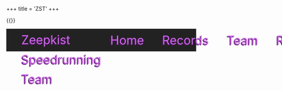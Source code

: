 +++
title = 'ZST'
+++

{{<rawhtml>}}

<!-- HTML Meta Tags -->
<title>ZST | Zeepkist Speed Running Team</title>
<meta name="description" content="Zeepkist Speedrunning Team">

<!-- Facebook Meta Tags -->
<meta property="og:url" content="https://toolkist.netlify.app/zst">
<meta property="og:type" content="website">
<meta property="og:title" content="ZST | Toolkist">
<meta property="og:description" content="Zeepkist Speedrunning Team">
<meta property="og:image" content="/img/ZST_Banner.png">
<meta name="theme-color" content="#9603ff">

<!-- Twitter Meta Tags -->
<meta name="twitter:card" content="summary_large_image">
<meta property="twitter:domain" content="toolkist.netlify.app">
<meta property="twitter:url" content="https://toolkist.netlify.app/zst">
<meta name="twitter:title" content="ZST | Zeepkist Speed Running Team">
<meta name="twitter:description" content="Zeepkist Speedrunning Team">
<meta name="twitter:image" content="/img/ZST_Banner.png">

<style>
    .standardPagePanel {
        color: #CB6BE6;
        position: relative;
    }

    #toolbar {
        position: absolute;
        top: 0;
        left: 0;
        right: 0;
        height: 60px;
        background-color: #222222;
        display: flex;
        flex-direction: row;
    }

    #toolbar-logo {
        background-color: #FD66C3;
        width: 52px;
        height: 52px;
        margin: 4px;
        margin-right: 32px;
    }

    #toolbar-title {
        line-height: 52px;
        margin: 4px;
        height: 52px;
        flex: 1;
        text-align: left;
        font-size: 32px;
        user-select: none;     
        text-shadow: -2px 2px 1px #5d1073;   
    }

    #toolbar-links {
        margin: 4px;
        height: 52px;
        display: flex;
        flex-direction: row;
        justify-content: center;
        align-items: center;
        user-select: none;
    }

    .toolbar-link {
        margin-left: 16px;
        margin-right: 32px;
        font-size: 32px;
        transition: transform 0.3s ease; /* Smooth transition */
        color: #CB6BE6;
         text-shadow: -2px 2px 1px #5d1073;
    }

    .toolbar-link:hover {
        transform: scale(1.2); /* Grow by 10% */
        color: #FD66C3;
        cursor: pointer;
    }

    #main-page
    {
        position: absolute;
        top: 60px;
        left: 0;
        right: 0;
        bottom: 0;
        background: black;
        overflow: hidden;
        z-index: 1;
    }

    #main-page-content {
        position: absolute;
        top: 60px;
        left: 0;
        right: 0;
        bottom: 0;
        overflow: hidden;
        z-index: 2;
        overflow-y: auto;
        user-select: none;             
    }

    #objective-title {
        width: 100%;
        text-align: center;
        font-size: 48px;
        margin: 32px;
        color: #FD66C3;
        text-shadow: -4px 4px 1px #5d1073;
        user-select: none;     
    }

    #objective-content {
        width: 80%;
        margin: auto auto;
        text-align: center;
        font-size: 24px;
        user-select: none;     
    }

    #recent-world-records-title {
        width: 100%;
        text-align: center;
        font-size: 48px;
        margin: 32px;
        color: #FD66C3;
        text-shadow: -4px 4px 1px #5d1073;
        user-select: none;     
    }

    #recent-world-record-videos {
        width: 80%;
        margin: auto;
        display: flex;
        justify-content: space-between;
        flex-wrap: wrap;
        border: 2px solid #CB6BE6;
        padding: 16px;
        border-radius: 8px;
    }

    .video-container {
        width: 30%;
        margin: 16px 0;
        border: 2px solid #FD66C3;
        border-radius: 8px;
        padding: 8px;
        background-color: #383838;
    }

    .video-container iframe {
        width: 100%;
        height: 200px;
    }

    .video-info {
        text-align: center;
        color: #CB6BE6;
        font-size: 18px;
        margin-top: 8px;
    }

    .video-info .record-setter {
        font-weight: bold;
        color: #FD66C3;
    }

    @keyframes wave {
        0% {
            background-position: 0 0;
        }
        50% {
            background-position: 100% 0;
        }
        100% {
            background-position: 0 0;
        }
    }

    #main-page::before {
        content: "";
        position: absolute;
        top: 0;
        left: 0;
        right: 0;
        bottom: 0;
        background: linear-gradient(45deg, #ff66c3, #9603ff, #ff66c3);
        background-size: 200% 200%;
        animation: wave 4s ease infinite;
        opacity: 0.1;
        z-index: 1;
    }

    #discord-section {
        width: 80%;
        margin: 32px auto;
        text-align: center;
    }

    #discord-section h2
    {
        color: #FD66C3;
        text-shadow: -2px 2px 1px #5d1073;
        font-size: 24px;
    }

    .discord-channel {
        display: inline-block;
        margin: 16px;
        text-align: center;
    }

    .discord-channel svg {
        width: 64px;
        height: 64px;
        transition: transform 0.3s ease;
    }

    .discord-channel svg:hover
    {
        transform: scale(1.2); /* Grow by 10% */
         
    }

    .discord-channel svg path
    {
        fill: #CB6BE6;
        transition: fill 0.3s ease;
    }

    .discord-channel svg:hover path
    {
        cursor: pointer;
        fill: #FD66C3;
    }

    .discord-channel span {
        display: block;
        margin-top: 8px;
       color: #FD66C3;
        text-shadow: -2px 2px 1px #5d1073;
        font-size: 18px;
    }    
}
</style>

<div id="content" class='flex_content'>
    <div class='standardPagePanel'>
        <div id='toolbar'>
            <div id='toolbar-logo'></div>
            <div id='toolbar-title'>Zeepkist Speedrunning Team</div>
            <div id='toolbar-links'>
                <div class='toolbar-link'>Home</div>
                <div class='toolbar-link'>Records</div>
                <div class='toolbar-link'>Team</div>
                <div class='toolbar-link'>Rules</div>
            </div>
        </div>
        <div id='main-page'></div>
        <div id='main-page-content'>
            <div id='objective-title'>What We Do</div>
            <div id='objective-content'>ZST Zeepkist Speedrunning Team masters tracks, sets records, and innovates racing techniques. We focus on skill development and competitive excellence.</div>
            <div id='recent-world-records-title'>Recent Records</div>
            <div id='recent-world-record-videos'>
                <div class='video-container'>
                    <iframe src="https://www.youtube.com/embed/2E1Z2qjm7bA" frameborder="0" allow="accelerometer; autoplay; clipboard-write; encrypted-media; gyroscope; picture-in-picture" allowfullscreen></iframe>
                    <div class="video-info">
                        <div class="record-setter">John Doe</div>
                        <div>Track: Awesome Track</div>
                        <div>Time: 1:23.456</div>
                        <div>Date: 2023-06-01</div>
                    </div>
                </div>
                <div class='video-container'>
                    <iframe src="https://www.youtube.com/embed/siH-FOxveAg" frameborder="0" allow="accelerometer; autoplay; clipboard-write; encrypted-media; gyroscope; picture-in-picture" allowfullscreen></iframe>
                    <div class="video-info">
                        <div class="record-setter">Jane Smith</div>
                        <div>Track: Speedy Track</div>
                        <div>Time: 1:22.789</div>
                        <div>Date: 2023-06-15</div>
                    </div>
                </div>
                <div class='video-container'>
                    <iframe src="https://www.youtube.com/embed/vHiUD5-j7N0" frameborder="0" allow="accelerometer; autoplay; clipboard-write; encrypted-media; gyroscope; picture-in-picture" allowfullscreen></iframe>
                    <div class="video-info">
                        <div class="record-setter">Alex Brown</div>
                        <div>Track: Lightning Track</div>
                        <div>Time: 1:21.987</div>
                        <div>Date: 2023-07-10</div>
                    </div>
                </div>                
            </div>
            <div id="discord-section">
                <h2>Join Our Discord Channels</h2>
                <div class="discord-channel" onclick="window.open('https://discord.com/invite/example2', '_blank')">
                    <svg width="800px" height="800px" viewBox="0 -28.5 256 256" version="1.1" xmlns="http://www.w3.org/2000/svg" xmlns:xlink="http://www.w3.org/1999/xlink" preserveAspectRatio="xMidYMid">
                        <g>
                            <path d="M216.856339,16.5966031 C200.285002,8.84328665 182.566144,3.2084988 164.041564,0 C161.766523,4.11318106 159.108624,9.64549908 157.276099,14.0464379 C137.583995,11.0849896 118.072967,11.0849896 98.7430163,14.0464379 C96.9108417,9.64549908 94.1925838,4.11318106 91.8971895,0 C73.3526068,3.2084988 55.6133949,8.86399117 39.0420583,16.6376612 C5.61752293,67.146514 -3.4433191,116.400813 1.08711069,164.955721 C23.2560196,181.510915 44.7403634,191.567697 65.8621325,198.148576 C71.0772151,190.971126 75.7283628,183.341335 79.7352139,175.300261 C72.104019,172.400575 64.7949724,168.822202 57.8887866,164.667963 C59.7209612,163.310589 61.5131304,161.891452 63.2445898,160.431257 C105.36741,180.133187 151.134928,180.133187 192.754523,160.431257 C194.506336,161.891452 196.298154,163.310589 198.110326,164.667963 C191.183787,168.842556 183.854737,172.420929 176.223542,175.320965 C180.230393,183.341335 184.861538,190.991831 190.096624,198.16893 C211.238746,191.588051 232.743023,181.531619 254.911949,164.955721 C260.227747,108.668201 245.831087,59.8662432 216.856339,16.5966031 Z M85.4738752,135.09489 C72.8290281,135.09489 62.4592217,123.290155 62.4592217,108.914901 C62.4592217,94.5396472 72.607595,82.7145587 85.4738752,82.7145587 C98.3405064,82.7145587 108.709962,94.5189427 108.488529,108.914901 C108.508531,123.290155 98.3405064,135.09489 85.4738752,135.09489 Z M170.525237,135.09489 C157.88039,135.09489 147.510584,123.290155 147.510584,108.914901 C147.510584,94.5396472 157.658606,82.7145587 170.525237,82.7145587 C183.391518,82.7145587 193.761324,94.5189427 193.539891,108.914901 C193.539891,123.290155 183.391518,135.09489 170.525237,135.09489 Z" fill="#5865F2" fill-rule="nonzero">
                    </path>
                        </g>
                    </svg>
                    <span>General Chat</span>
                </div>
                <div class="discord-channel" onclick="window.open('https://discord.com/invite/example2', '_blank')">
                    <svg width="800px" height="800px" viewBox="0 -28.5 256 256" version="1.1" xmlns="http://www.w3.org/2000/svg" xmlns:xlink="http://www.w3.org/1999/xlink" preserveAspectRatio="xMidYMid">
                        <g>
                            <path d="M216.856339,16.5966031 C200.285002,8.84328665 182.566144,3.2084988 164.041564,0 C161.766523,4.11318106 159.108624,9.64549908 157.276099,14.0464379 C137.583995,11.0849896 118.072967,11.0849896 98.7430163,14.0464379 C96.9108417,9.64549908 94.1925838,4.11318106 91.8971895,0 C73.3526068,3.2084988 55.6133949,8.86399117 39.0420583,16.6376612 C5.61752293,67.146514 -3.4433191,116.400813 1.08711069,164.955721 C23.2560196,181.510915 44.7403634,191.567697 65.8621325,198.148576 C71.0772151,190.971126 75.7283628,183.341335 79.7352139,175.300261 C72.104019,172.400575 64.7949724,168.822202 57.8887866,164.667963 C59.7209612,163.310589 61.5131304,161.891452 63.2445898,160.431257 C105.36741,180.133187 151.134928,180.133187 192.754523,160.431257 C194.506336,161.891452 196.298154,163.310589 198.110326,164.667963 C191.183787,168.842556 183.854737,172.420929 176.223542,175.320965 C180.230393,183.341335 184.861538,190.991831 190.096624,198.16893 C211.238746,191.588051 232.743023,181.531619 254.911949,164.955721 C260.227747,108.668201 245.831087,59.8662432 216.856339,16.5966031 Z M85.4738752,135.09489 C72.8290281,135.09489 62.4592217,123.290155 62.4592217,108.914901 C62.4592217,94.5396472 72.607595,82.7145587 85.4738752,82.7145587 C98.3405064,82.7145587 108.709962,94.5189427 108.488529,108.914901 C108.508531,123.290155 98.3405064,135.09489 85.4738752,135.09489 Z M170.525237,135.09489 C157.88039,135.09489 147.510584,123.290155 147.510584,108.914901 C147.510584,94.5396472 157.658606,82.7145587 170.525237,82.7145587 C183.391518,82.7145587 193.761324,94.5189427 193.539891,108.914901 C193.539891,123.290155 183.391518,135.09489 170.525237,135.09489 Z" fill="#5865F2" fill-rule="nonzero">
                    </path>
                        </g>
                    </svg>
                    <span>General Chat</span>
                </div>
                <div class="discord-channel" onclick="window.open('https://discord.com/invite/example2', '_blank')">
                    <svg width="800px" height="800px" viewBox="0 -28.5 256 256" version="1.1" xmlns="http://www.w3.org/2000/svg" xmlns:xlink="http://www.w3.org/1999/xlink" preserveAspectRatio="xMidYMid">
                        <g>
                            <path d="M216.856339,16.5966031 C200.285002,8.84328665 182.566144,3.2084988 164.041564,0 C161.766523,4.11318106 159.108624,9.64549908 157.276099,14.0464379 C137.583995,11.0849896 118.072967,11.0849896 98.7430163,14.0464379 C96.9108417,9.64549908 94.1925838,4.11318106 91.8971895,0 C73.3526068,3.2084988 55.6133949,8.86399117 39.0420583,16.6376612 C5.61752293,67.146514 -3.4433191,116.400813 1.08711069,164.955721 C23.2560196,181.510915 44.7403634,191.567697 65.8621325,198.148576 C71.0772151,190.971126 75.7283628,183.341335 79.7352139,175.300261 C72.104019,172.400575 64.7949724,168.822202 57.8887866,164.667963 C59.7209612,163.310589 61.5131304,161.891452 63.2445898,160.431257 C105.36741,180.133187 151.134928,180.133187 192.754523,160.431257 C194.506336,161.891452 196.298154,163.310589 198.110326,164.667963 C191.183787,168.842556 183.854737,172.420929 176.223542,175.320965 C180.230393,183.341335 184.861538,190.991831 190.096624,198.16893 C211.238746,191.588051 232.743023,181.531619 254.911949,164.955721 C260.227747,108.668201 245.831087,59.8662432 216.856339,16.5966031 Z M85.4738752,135.09489 C72.8290281,135.09489 62.4592217,123.290155 62.4592217,108.914901 C62.4592217,94.5396472 72.607595,82.7145587 85.4738752,82.7145587 C98.3405064,82.7145587 108.709962,94.5189427 108.488529,108.914901 C108.508531,123.290155 98.3405064,135.09489 85.4738752,135.09489 Z M170.525237,135.09489 C157.88039,135.09489 147.510584,123.290155 147.510584,108.914901 C147.510584,94.5396472 157.658606,82.7145587 170.525237,82.7145587 C183.391518,82.7145587 193.761324,94.5189427 193.539891,108.914901 C193.539891,123.290155 183.391518,135.09489 170.525237,135.09489 Z" fill="#5865F2" fill-rule="nonzero">
                    </path>
                        </g>
                    </svg>
                    <span>General Chat</span>
                </div>
            </div>
        </div>
    </div>
</div>
{{</rawhtml>}}
